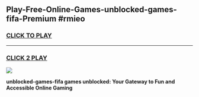 
## Play-Free-Online-Games-unblocked-games-fifa-Premium #rmieo
<h3>
<a href="https://premium.freeplayer.one?title=unblocked-games-fifa&ref=8M">CLICK TO PLAY</a></h3>
<hr>

<h3>
<a href="https://premium.freeplayer.one?title=unblocked-games-fifa&ref=8M">CLICK 2 PLAY</a>
  
</h3>

<a href="https://premium.freeplayer.one?title=unblocked-games-fifa&ref=8M"><img src="https://clearcache.store/games.png"></a>


**unblocked-games-fifa games unblocked: Your Gateway to Fun and Accessible Online Gaming**
